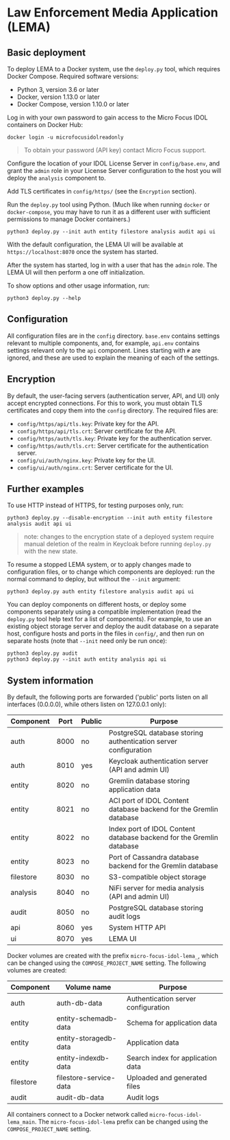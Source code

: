 # Law Enforcement Media Application (LEMA)

## Basic deployment

To deploy LEMA to a Docker system, use the `deploy.py` tool, which requires Docker Compose.
Required software versions:
- Python 3, version 3.6 or later
- Docker, version 1.13.0 or later
- Docker Compose, version 1.10.0 or later

Log in with your own password to gain access to the Micro Focus IDOL containers on Docker Hub:

```
docker login -u microfocusidolreadonly
```

> To obtain your password (API key) contact Micro Focus support.

Configure the location of your IDOL License Server in `config/base.env`, and grant the `admin` role
in your License Server configuration to the host you will deploy the `analysis` component to.

Add TLS certificates in `config/https/` (see the `Encryption` section).

Run the `deploy.py` tool using Python.  (Much like when running `docker` or `docker-compose`, you
may have to run it as a different user with sufficient permissions to manage Docker containers.)

```
python3 deploy.py --init auth entity filestore analysis audit api ui
```

With the default configuration, the LEMA UI will be available at `https://localhost:8070` once the
system has started.

After the system has started, log in with a user that has the `admin` role. The LEMA UI will then perform a one off initialization. 

To show options and other usage information, run:

```
python3 deploy.py --help
```

## Configuration

All configuration files are in the `config` directory.  `base.env` contains settings relevant to
multiple components, and, for example, `api.env` contains settings relevant only to the `api`
component.  Lines starting with `#` are ignored, and these are used to explain the meaning of each
of the settings.

## Encryption

By default, the user-facing servers (authentication server, API, and UI) only accept encrypted 
connections.  For this to work, you must obtain TLS certificates and copy them into the `config` 
directory.  The required files are:

- `config/https/api/tls.key`: Private key for the API.
- `config/https/api/tls.crt`: Server certificate for the API.
- `config/https/auth/tls.key`: Private key for the authentication server.
- `config/https/auth/tls.crt`: Server certificate for the authentication server.
- `config/ui/auth/nginx.key`: Private key for the UI.
- `config/ui/auth/nginx.crt`: Server certificate for the UI.

## Further examples

To use HTTP instead of HTTPS, for testing purposes only, run:

```
python3 deploy.py --disable-encryption --init auth entity filestore analysis audit api ui
```

> note: changes to the encryption state of a deployed system require manual deletion of the realm in Keycloak before running `deploy.py` with the new state.

To resume a stopped LEMA system, or to apply changes made to configuration files, or to change which
components are deployed: run the normal command to deploy, but without the `--init` argument:

```
python3 deploy.py auth entity filestore analysis audit api ui
```

You can deploy components on different hosts, or deploy some components separately using a
compatible implementation (read the `deploy.py` tool help text for a list of components).  For
example, to use an existing object storage server and deploy the audit database on a separate host,
configure hosts and ports in the files in `config/`, and then run on separate hosts (note that
`--init` need only be run once):

```
python3 deploy.py audit
python3 deploy.py --init auth entity analysis api ui
```

## System information

By default, the following ports are forwarded ('public' ports listen on all interfaces (0.0.0.0),
while others listen on 127.0.0.1 only):

| **Component** | **Port** | **Public** | **Purpose** |
|---------------|----------|---------------|-------------|
| auth | 8000 | no | PostgreSQL database storing authentication server configuration |
| auth | 8010 | yes | Keycloak authentication server (API and admin UI) |
| entity | 8020 | no | Gremlin database storing application data |
| entity | 8021 | no | ACI port of IDOL Content database backend for the Gremlin database |
| entity | 8022 | no | Index port of IDOL Content database backend for the Gremlin database |
| entity | 8023 | no | Port of Cassandra database backend for the Gremlin database |
| filestore | 8030 | no | S3-compatible object storage |
| analysis | 8040 | no | NiFi server for media analysis (API and admin UI) |
| audit | 8050 | no | PostgreSQL database storing audit logs |
| api | 8060 | yes | System HTTP API |
| ui | 8070 | yes | LEMA UI |

Docker volumes are created with the prefix `micro-focus-idol-lema_`, which can be changed using the
`COMPOSE_PROJECT_NAME` setting.  The following volumes are created:

| **Component** | **Volume name** | **Purpose** |
|---------------|-----------------|-------------|
| auth | auth-db-data | Authentication server configuration |
| entity | entity-schemadb-data | Schema for application data |
| entity | entity-storagedb-data | Application data |
| entity | entity-indexdb-data | Search index for application data |
| filestore | filestore-service-data | Uploaded and generated files |
| audit | audit-db-data | Audit logs |

All containers connect to a Docker network called `micro-focus-idol-lema_main`.  The
`micro-focus-idol-lema` prefix can be changed using the `COMPOSE_PROJECT_NAME` setting.
